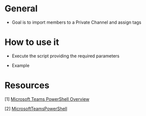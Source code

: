 # General

- Goal is to import members to a Private Channel and assign tags


# How to use it

- Execute the script providing the required parameters

- Example


# Resources

[1] [Microsoft Teams PowerShell Overview](https://docs.microsoft.com/en-us/microsoftteams/teams-powershell-overview)

[2] [MicrosoftTeamsPowerShell](https://docs.microsoft.com/en-us/powershell/module/teams/?view=teams-ps)